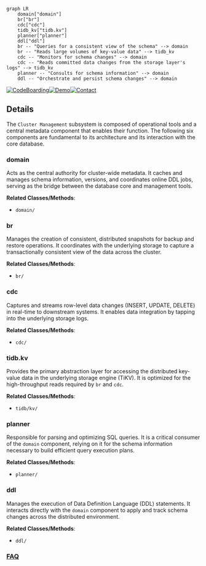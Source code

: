 ```mermaid
graph LR
    domain["domain"]
    br["br"]
    cdc["cdc"]
    tidb_kv["tidb.kv"]
    planner["planner"]
    ddl["ddl"]
    br -- "Queries for a consistent view of the schema" --> domain
    br -- "Reads large volumes of key-value data" --> tidb_kv
    cdc -- "Monitors for schema changes" --> domain
    cdc -- "Reads committed data changes from the storage layer's logs" --> tidb_kv
    planner -- "Consults for schema information" --> domain
    ddl -- "Orchestrate and persist schema changes" --> domain
```

[![CodeBoarding](https://img.shields.io/badge/Generated%20by-CodeBoarding-9cf?style=flat-square)](https://github.com/CodeBoarding/CodeBoarding)[![Demo](https://img.shields.io/badge/Try%20our-Demo-blue?style=flat-square)](https://www.codeboarding.org/demo)[![Contact](https://img.shields.io/badge/Contact%20us%20-%20contact@codeboarding.org-lightgrey?style=flat-square)](mailto:contact@codeboarding.org)

## Details

The `Cluster Management` subsystem is composed of operational tools and a central metadata component that enables their function. The following six components are fundamental to its architecture and its interaction with the core database.

### domain
Acts as the central authority for cluster-wide metadata. It caches and manages schema information, versions, and coordinates online DDL jobs, serving as the bridge between the database core and management tools.


**Related Classes/Methods**:

- `domain/`


### br
Manages the creation of consistent, distributed snapshots for backup and restore operations. It coordinates with the underlying storage to capture a transactionally consistent view of the data across the cluster.


**Related Classes/Methods**:

- `br/`


### cdc
Captures and streams row-level data changes (INSERT, UPDATE, DELETE) in real-time to downstream systems. It enables data integration by tapping into the underlying storage logs.


**Related Classes/Methods**:

- `cdc/`


### tidb.kv
Provides the primary abstraction layer for accessing the distributed key-value data in the underlying storage engine (TiKV). It is optimized for the high-throughput reads required by `br` and `cdc`.


**Related Classes/Methods**:

- `tidb/kv/`


### planner
Responsible for parsing and optimizing SQL queries. It is a critical consumer of the `domain` component, relying on it for the schema information necessary to build efficient query execution plans.


**Related Classes/Methods**:

- `planner/`


### ddl
Manages the execution of Data Definition Language (DDL) statements. It interacts directly with the `domain` component to apply and track schema changes across the distributed environment.


**Related Classes/Methods**:

- `ddl/`




### [FAQ](https://github.com/CodeBoarding/GeneratedOnBoardings/tree/main?tab=readme-ov-file#faq)